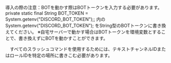 導入の際の注意：BOTを動かす際はBOTトークンを入力する必要があります。
  private static final String BOT_TOKEN = System.getenv("DISCORD_BOT_TOKEN");;  内の System.getenv("DISCORD_BOT_TOKEN"); をString型のBOTトークンに書き換えてください。
※自宅サーバーで動かす場合はBOTトークンを環境変数とすることで、書き換えずにBOTを動かすことができます。

　すべてのスラッシュコマンドを使用するためには、テキストチャンネルIDまたはロールIDを特定の場所に書きこむ必要があります。

